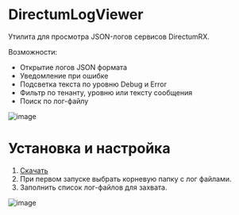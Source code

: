 # DirectumLogViewer
Утилита для просмотра JSON-логов сервисов DirectumRX.

Возможности:
- Открытие логов JSON формата
- Уведомление при ошибке
- Подсветка текста по уровню Debug и Error
- Фильтр по тенанту, уровню или тексту сообщения
- Поиск по лог-файлу


![image](https://user-images.githubusercontent.com/2620711/122017936-77678a80-cdd3-11eb-94eb-eb55ec9bc738.png)

# Установка и настройка
1.	[Скачать](https://github.com/DirectumCompany/DirectumLogViewer/releases/download/1.0.6/LogViewer.zip)
2.	При первом запуске выбрать корневую папку с лог файлами.
3.	Заполнить список лог-файлов для захвата.

![image](https://user-images.githubusercontent.com/2620711/122202283-f3ce9c00-cead-11eb-845a-846d5af7fcf8.png)





